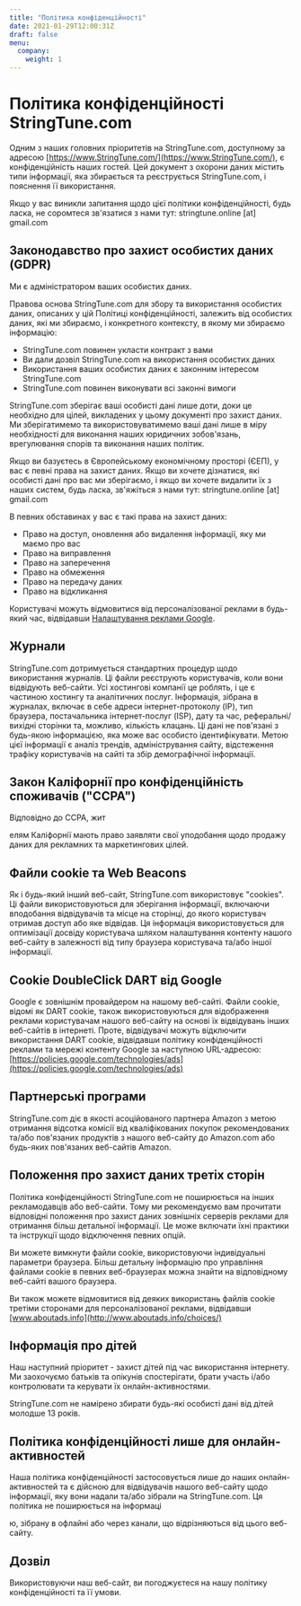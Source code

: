 ```yaml
---
title: "Політика конфіденційності"
date: 2021-01-29T12:00:31Z
draft: false
menu:
  company:
    weight: 1
---
```


# Політика конфіденційності StringTune.com

Одним з наших головних пріоритетів на StringTune.com, доступному за адресою [https://www.StringTune.com/](https://www.StringTune.com/), є конфіденційність наших гостей. Цей документ з охорони даних містить типи інформації, яка збирається та реєструється StringTune.com, і пояснення її використання.

Якщо у вас виникли запитання щодо цієї політики конфіденційності, будь ласка, не соромтеся зв'язатися з нами тут: stringtune.online [at] gmail.com

## Законодавство про захист особистих даних (GDPR)

Ми є адміністратором ваших особистих даних.

Правова основа StringTune.com для збору та використання особистих даних, описаних у цій Політиці конфіденційності, залежить від особистих даних, які ми збираємо, і конкретного контексту, в якому ми збираємо інформацію:

- StringTune.com повинен укласти контракт з вами
- Ви дали дозвіл StringTune.com на використання особистих даних
- Використання ваших особистих даних є законним інтересом StringTune.com
- StringTune.com повинен виконувати всі законні вимоги

StringTune.com зберігає ваші особисті дані лише доти, доки це необхідно для цілей, викладених у цьому документі про захист даних. Ми зберігатимемо та використовуватимемо ваші дані лише в міру необхідності для виконання наших юридичних зобов'язань, врегулювання спорів та виконання наших політик.

Якщо ви базуєтесь в Європейському економічному просторі (ЄЕП), у вас є певні права на захист даних. Якщо ви хочете дізнатися, які особисті дані про вас ми зберігаємо, і якщо ви хочете видалити їх з наших систем, будь ласка, зв'яжіться з нами тут: stringtune.online [at] gmail.com

В певних обставинах у вас є такі права на захист даних:

- Право на доступ, оновлення або видалення інформації, яку ми маємо про вас
- Право на виправлення
- Право на заперечення
- Право на обмеження
- Право на передачу даних
- Право на відкликання

Користувачі можуть відмовитися від персоналізованої реклами в будь-який час, відвідавши [Налаштування реклами Google](https://www.google.com/settings/ads).

## Журнали

StringTune.com дотримується стандартних процедур щодо використання журналів. Ці файли реєструють користувачів, коли вони відвідують веб-сайти. Усі хостингові компанії це роблять, і це є частиною хостингу та аналітичних послуг. Інформація, зібрана в журналах, включає в себе адреси інтернет-протоколу (IP), тип браузера, постачальника інтернет-послуг (ISP), дату та час, реферальні/вихідні сторінки та, можливо, кількість клацань. Ці дані не пов'язані з будь-якою інформацією, яка може вас особисто ідентифікувати. Метою цієї інформації є аналіз трендів, адміністрування сайту, відстеження трафіку користувачів на сайті та збір демографічної інформації.

## Закон Каліфорнії про конфіденційність споживачів ("CCPA")

Відповідно до CCPA, жит

елям Каліфорнії мають право заявляти свої уподобання щодо продажу даних для рекламних та маркетингових цілей. 

## Файли cookie та Web Beacons

Як і будь-який інший веб-сайт, StringTune.com використовує "cookies". Ці файли використовуються для зберігання інформації, включаючи вподобання відвідувачів та місце на сторінці, до якого користувач отримав доступ або яке відвідав. Ця інформація використовується для оптимізації досвіду користувача шляхом налаштування контенту нашого веб-сайту в залежності від типу браузера користувача та/або іншої інформації.

## Cookie DoubleClick DART від Google

Google є зовнішнім провайдером на нашому веб-сайті. Файли cookie, відомі як DART cookie, також використовуються для відображення реклами користувачам нашого веб-сайту на основі їх відвідувань інших веб-сайтів в інтернеті. Проте, відвідувачі можуть відключити використання DART cookie, відвідавши політику конфіденційності реклами та мережі контенту Google за наступною URL-адресою: [https://policies.google.com/technologies/ads](https://policies.google.com/technologies/ads)

## Партнерські програми

StringTune.com діє в якості асоційованого партнера Amazon з метою отримання відсотка комісії від кваліфікованих покупок рекомендованих та/або пов'язаних продуктів з нашого веб-сайту до Amazon.com або будь-яких пов'язаних веб-сайтів Amazon.

## Положення про захист даних третіх сторін

Політика конфіденційності StringTune.com не поширюється на інших рекламодавців або веб-сайти. Тому ми рекомендуємо вам прочитати відповідні положення про захист даних зовнішніх серверів реклами для отримання більш детальної інформації. Це може включати їхні практики та інструкції щодо відключення певних опцій.

Ви можете вимкнути файли cookie, використовуючи індивідуальні параметри браузера. Більш детальну інформацію про управління файлами cookie в певних веб-браузерах можна знайти на відповідному веб-сайті вашого браузера.

Ви також можете відмовитися від деяких використань файлів cookie третіми сторонами для персоналізованої реклами, відвідавши [www.aboutads.info](http://www.aboutads.info/choices/)

## Інформація про дітей

Наш наступний пріоритет - захист дітей під час використання інтернету. Ми заохочуємо батьків та опікунів спостерігати, брати участь і/або контролювати та керувати їх онлайн-активностями.

StringTune.com не намірено збирати будь-які особисті дані від дітей молодше 13 років.

## Політика конфіденційності лише для онлайн-активностей

Наша політика конфіденційності застосовується лише до наших онлайн-активностей та є дійсною для відвідувачів нашого веб-сайту щодо інформації, яку вони надали та/або зібрали на StringTune.com. Ця політика не поширюється на інформаці

ю, зібрану в офлайні або через канали, що відрізняються від цього веб-сайту.

## Дозвіл

Використовуючи наш веб-сайт, ви погоджуєтеся на нашу політику конфіденційності та її умови.

